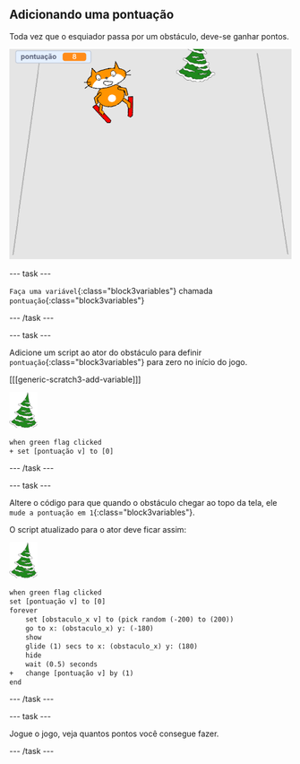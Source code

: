 ## Adicionando uma pontuação

Toda vez que o esquiador passa por um obstáculo, deve-se ganhar pontos.

![pontos](images/score.png)

--- task ---

`Faça uma variável`{:class="block3variables"} chamada `pontuação`{:class="block3variables"}

--- /task ---

--- task ---

Adicione um script ao ator do obstáculo para definir `pontuação`{:class="block3variables"} para zero no início do jogo.

[[[generic-scratch3-add-variable]]]

![ator obstáculo](images/obstacle_sprite.png)

```blocks3
when green flag clicked
+ set [pontuação v] to [0]
```

--- /task ---

--- task ---

Altere o código para que quando o obstáculo chegar ao topo da tela, ele `mude a pontuação em 1`{:class="block3variables"}.

O script atualizado para o ator deve ficar assim:

![ator osbtáculo](images/obstacle_sprite.png)

```blocks3
when green flag clicked
set [pontuação v] to [0]
forever 
    set [obstaculo_x v] to (pick random (-200) to (200))
    go to x: (obstaculo_x) y: (-180)
    show
    glide (1) secs to x: (obstaculo_x) y: (180)
    hide
    wait (0.5) seconds
+   change [pontuação v] by (1)
end
```

--- /task ---

--- task ---

Jogue o jogo, veja quantos pontos você consegue fazer.

--- /task ---